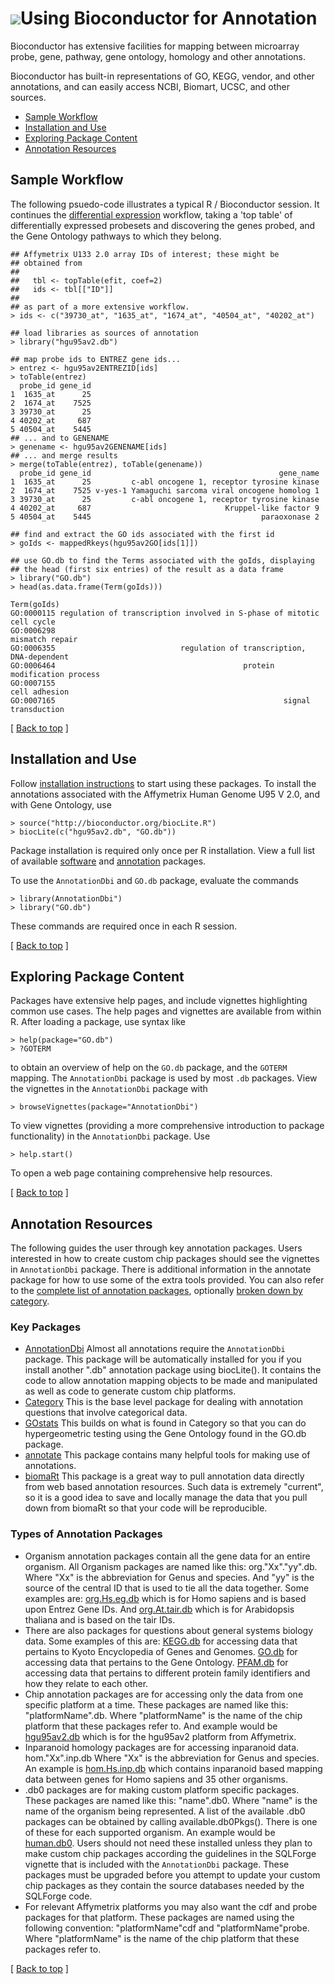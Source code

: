 ![](/images/icons/help.gif)Using Bioconductor for Annotation
============================================================

Bioconductor has extensive facilities for mapping between microarray
probe, gene, pathway, gene ontology, homology and other annotations.

Bioconductor has built-in representations of GO, KEGG, vendor, and
other annotations, and can easily access NCBI, Biomart, UCSC, and
other sources.

* [Sample Workflow](#sample-workflow)  
* [Installation and Use](#install-and-use)
* [Exploring Package Content](#exploring-package-content)
* [Annotation Resources](#annotation-resources)

<h2 id="sample-workflow">Sample Workflow</h2>

The following psuedo-code illustrates a typical R / Bioconductor
session. It continues the
[differential expression](/help/workflows/oligo-arrays/) workflow,
taking a 'top table' of differentially expressed probesets and
discovering the genes probed, and the Gene Ontology pathways to which
they belong.

    ## Affymetrix U133 2.0 array IDs of interest; these might be
    ## obtained from
    ##
    ##   tbl <- topTable(efit, coef=2)
    ##   ids <- tbl[["ID"]]
    ##
    ## as part of a more extensive workflow.
    > ids <- c("39730_at", "1635_at", "1674_at", "40504_at", "40202_at")
             
    ## load libraries as sources of annotation
    > library("hgu95av2.db")
    
    ## map probe ids to ENTREZ gene ids...
    > entrez <- hgu95av2ENTREZID[ids]
    > toTable(entrez)
      probe_id gene_id
    1  1635_at      25
    2  1674_at    7525
    3 39730_at      25
    4 40202_at     687
    5 40504_at    5445
    ## ... and to GENENAME
    > genename <- hgu95av2GENENAME[ids]
    ## ... and merge results
    > merge(toTable(entrez), toTable(genename))
      probe_id gene_id                                          gene_name
    1  1635_at      25         c-abl oncogene 1, receptor tyrosine kinase
    2  1674_at    7525 v-yes-1 Yamaguchi sarcoma viral oncogene homolog 1
    3 39730_at      25         c-abl oncogene 1, receptor tyrosine kinase
    4 40202_at     687                              Kruppel-like factor 9
    5 40504_at    5445                                      paraoxonase 2
    
    ## find and extract the GO ids associated with the first id
    > goIds <- mappedRkeys(hgu95av2GO[ids[1]])

    ## use GO.db to find the Terms associated with the goIds, displaying
    ## the head (first six entries) of the result as a data frame
    > library("GO.db")
    > head(as.data.frame(Term(goIds)))
                                                                         Term(goIds)
    GO:0000115 regulation of transcription involved in S-phase of mitotic cell cycle
    GO:0006298                                                       mismatch repair
    GO:0006355                            regulation of transcription, DNA-dependent
    GO:0006464                                          protein modification process
    GO:0007155                                                         cell adhesion
    GO:0007165                                                   signal transduction

<p class="back_to_top">[ <a href="#top">Back to top</a> ]</p>

<h2 id="install-and-use">Installation and Use</h2>

Follow [installation instructions](/install/) to start using these
packages.  To install the annotations associated with the Affymetrix
Human Genome U95 V 2.0, and with Gene Ontology, use

    > source("http://bioconductor.org/biocLite.R")
    > biocLite(c("hgu95av2.db", "GO.db"))

Package installation is required only once per R installation. View a
full list of available
[software](/packages/release/bioc/)
and 
[annotation](/packages/release/data/annotation/)
packages.

To use the `AnnotationDbi` and `GO.db` package, evaluate the commands

    > library(AnnotationDbi")
    > library("GO.db")

These commands are required once in each R session.

<p class="back_to_top">[ <a href="#top">Back to top</a> ]</p>

<h2 id="exploring-package-content">Exploring Package Content</h2>

Packages have extensive help pages, and include vignettes highlighting
common use cases. The help pages and vignettes are available from
within R. After loading a package, use syntax like

    > help(package="GO.db")
    > ?GOTERM

to obtain an overview of help on the `GO.db` package, and the `GOTERM`
mapping.  The `AnnotationDbi` package is used by most `.db`
packages. View the vignettes in the `AnnotationDbi` package with

    > browseVignettes(package="AnnotationDbi")

To view vignettes (providing a more comprehensive introduction to
package functionality) in the `AnnotationDbi` package. Use

    > help.start()

To open a web page containing comprehensive help resources.

<p class="back_to_top">[ <a href="#top">Back to top</a> ]</p>

<h2 id="annotation-resources">Annotation Resources</h2>

The following guides the user through key annotation packages.  Users
interested in how to create custom chip packages should see the
vignettes in `AnnotationDbi` package. There is additional information
in the annotate package for how to use some of the extra tools
provided. You can also refer to the 
[complete list of annotation packages](/packages/release/data/annotation/),
optionally [broken down by category](/packages/release/BiocViews.html#___AnnotationData).

### Key Packages ###

*
  [AnnotationDbi](/packages/release/bioc/html/AnnotationDbi.html)
  Almost all annotations require the `AnnotationDbi` package. This
  package will be automatically installed for you if you install
  another ".db" annotation package using biocLite(). It contains the code to
  allow annotation mapping objects to be made and manipulated as well
  as code to generate custom chip platforms.
* [Category](/packages/release/bioc/html/Category.html)
  This is the base level package for dealing with annotation questions
  that involve categorical data.
* [GOstats](/packages/release/bioc/html/GOstats.html)
  This builds on what is found in Category so that you can do
  hypergeometric testing using the Gene Ontology found in the GO.db
  package.
* [annotate](/packages/release/bioc/html/annotate.html)
  This package contains many helpful tools for making use of
  annotations.
* [biomaRt](/packages/release/bioc/html/biomaRt.html)
  This package is a great way to pull annotation data directly from
  web based annotation resources. Such data is extremely "current", so
  it is a good idea to save and locally manage the data that you pull
  down from biomaRt so that your code will be reproducible.

### Types of Annotation Packages ###

* Organism annotation packages contain all the gene data for an entire
  organism. All Organism packages are named like this:
  org."Xx"."yy".db. Where "Xx" is the abbreviation for Genus and
  species. And "yy" is the source of the central ID that is used to
  tie all the data together. Some examples are:
  [org.Hs.eg.db](/packages/release/data/annotation/html/org.Hs.eg.db.html)
  which is for Homo sapiens and is based upon Entrez Gene IDs. And
  [org.At.tair.db](/packages/release/data/annotation/html/org.At.tair.db.html)
  which is for Arabidopsis thaliana and is based on the tair IDs.
* There are also packages for questions about general systems biology
  data. Some examples of this are:
  [KEGG.db](/packages/release/data/annotation/html/KEGG.db.html)
  for accessing data that pertains to Kyoto Encyclopedia of Genes and
  Genomes. [GO.db](/packages/release/data/annotation/html/GO.db.html) for
  accessing data that pertains to the Gene
  Ontology. [PFAM.db](/packages/release/data/annotation/html/PFAM.db.html)
  for accessing data that pertains to different protein family
  identifiers and how they relate to each other.
* Chip annotation packages are for accessing only the data from one
  specific platform at a time. These packages are named like this:
  "platformName".db.  Where "platformName" is the name of the chip
  platform that these packages refer to. And example would be
  [hgu95av2.db](/packages/release/data/annotation/html/hgu95av2.db.html)
  which is for the hgu95av2 platform from Affymetrix.
* Inparanoid homology packages are for accessing inparanoid
  data. hom."Xx".inp.db Where "Xx" is the abbreviation for Genus and
  species. An example is
  [hom.Hs.inp.db](/packages/release/data/annotation/html/hom.Hs.inp.db.html)
  which contains inparanoid based mapping data between genes for Homo
  sapiens and 35 other organisms.</li>
* .db0 packages are for making custom platform specific
  packages. These packages are named like this: "name".db0. Where
  "name" is the name of the organism being represented. A list of the
  available .db0 packages can be obtained by calling
  available.db0Pkgs(). There is one of these for each supported
  organism. An example would be
  [human.db0](/packages/release/data/annotation/html/human.db0.html). Users
  should not need these installed unless they plan to make custom chip
  packages according the guidelines in the SQLForge vignette that is
  included with the `AnnotationDbi` package.  These packages must be
  upgraded before you attempt to update your custom chip packages as
  they contain the source databases needed by the SQLForge code.
* For relevant Affymetrix platforms you may also want the cdf and
  probe packages for that platform.  These packages are named using
  the following convention: "platformName"cdf and
  "platformName"probe. Where "platformName" is the name of the chip
  platform that these packages refer to.

<p class="back_to_top">[ <a href="#top">Back to top</a> ]</p>
